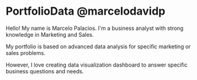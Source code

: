 # PortfolioData @marcelodavidp

Hello! My name is Marcelo Palacios. I'm a business analyst with strong knowledge in Marketing and Sales. 

My portfolio is based on advanced data analysis for specific marketing or sales problems. 

However, I love creating data visualization dashboard to answer specific business questions and needs. 
